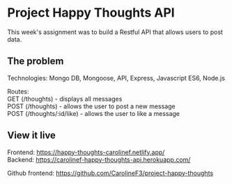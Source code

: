 # Project Happy Thoughts API

This week's assignment was to build a Restful API that allows users to post data.

## The problem

Technologies: Mongo DB, Mongoose, API, Express, Javascript ES6, Node.js

Routes:<br>
GET (/thoughts) - displays all messages<br>
POST (/thoughts) - allows the user to post a new message<br>
POST (/thoughts/:id/like) - allows the user to like a message<br>

## View it live

Frontend: https://happy-thoughts-carolinef.netlify.app/<br>
Backend: https://carolinef-happy-thoughts-api.herokuapp.com/

Github frontend: https://github.com/CarolineF3/project-happy-thoughts
